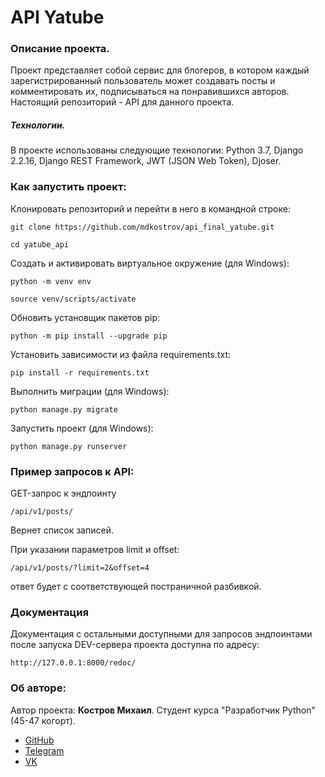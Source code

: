 # API Yatube
### Описание проекта.
Проект представляет собой сервис для блогеров, в котором каждый зарегистрированный пользователь может создавать посты и комментировать их, подписываться на понравившихся авторов.
Настоящий репозиторий - API для данного проекта.

##### Технологии.
В проекте использованы следующие технологии:
Python 3.7, Django 2.2.16, Django REST Framework, JWT (JSON Web Token), Djoser.
### Как запустить проект:

Клонировать репозиторий и перейти в него в командной строке:

```
git clone https://github.com/mdkostrov/api_final_yatube.git
```

```
cd yatube_api
```

Cоздать и активировать виртуальное окружение (для Windows):

```
python -m venv env
```

```
source venv/scripts/activate
```

Обновить установщик пакетов pip:

```
python -m pip install --upgrade pip
```

Установить зависимости из файла requirements.txt:

```
pip install -r requirements.txt
```

Выполнить миграции (для Windows):

```
python manage.py migrate
```

Запустить проект (для Windows):

```
python manage.py runserver
```

### Пример запросов к API:
GET-запрос к эндпоинту

```
/api/v1/posts/
```

Вернет список записей.

При указании параметров limit и offset:
```
/api/v1/posts/?limit=2&offset=4
```
ответ будет с соответствующей постраничной разбивкой.


### Документация
Документация с остальными доступными для запросов эндпоинтами после запуска DEV-сервера проекта доступна по адресу:

```
http://127.0.0.1:8000/redoc/
```

### Об авторе:
Автор проекта: **Костров Михаил**.
Студент курса "Разработчик Python" (45-47 когорт).
* [GitHub](https://github.com/mdkostrov/)
* [Telegram](https://t.me/MihaMaha)
* [VK](https://vk.com/mdkostrov)
